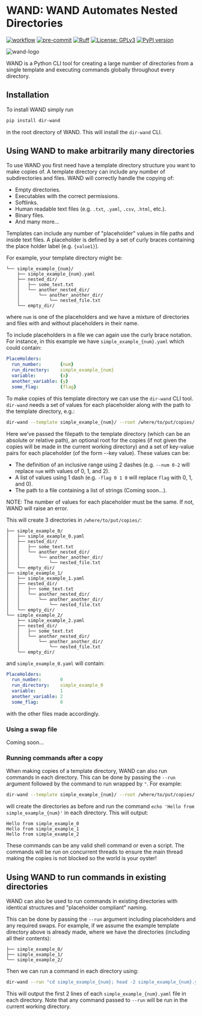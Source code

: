 # WAND: WAND Automates Nested Directories

[![workflow](https://github.com/WillJRoper/dir-wand/actions/workflows/python-app.yml/badge.svg)](https://github.com/WillJRoper/dir-wand/actions)
[![pre-commit](https://img.shields.io/badge/pre--commit-enabled-brightgreen?logo=pre-commit&logoColor=white)](https://github.com/pre-commit/pre-commit)
[![Ruff](https://img.shields.io/endpoint?url=https://raw.githubusercontent.com/astral-sh/ruff/main/assets/badge/v2.json)](https://github.com/astral-sh/ruff)
[![License: GPLv3](https://img.shields.io/badge/License-GPLv3-blue.svg)](https://www.gnu.org/licenses/gpl-3.0)
[![PyPI version](https://badge.fury.io/py/dir-wand.svg)](https://badge.fury.io/py/dir-wand)

![wand-logo](https://github.com/WillJRoper/dir-wand/assets/40025495/8ad6d775-c7e8-45df-88bd-21511d6ce6f1)

WAND is a Python CLI tool for creating a large number of directories from a single template and executing commands globally throughout every directory.

## Installation

To install WAND simply run

``` sh
pip install dir-wand
```

in the root directory of WAND. This will install the `dir-wand` CLI. 

## Using WAND to make arbitrarily many directories

To use WAND you first need have a template directory structure you want to make copies of. A template directory can include any number of subdirectories and files. WAND will correctly handle the copying of:

- Empty directories.
- Executables with the correct permissions.
- Softlinks.
- Human readable text files (e.g. `.txt`, `.yaml`, `.csv`, `.html`, etc.).
- Binary files.
- And many more...

Templates can include any number of "placeholder" values in file paths and inside text files. A placeholder is defined by a set of curly braces containing the place holder label (e.g. `{value1}`).

For example, your template directory might be:

```
└── simple_example_{num}/
    ├── simple_example_{num}.yaml
    ├── nested_dir/
    │   ├── some_text.txt
    │   └── another_nested_dir/
    │       └── another_another_dir/
    │           └── nested_file.txt
    └── empty_dir/
```

where `num` is one of the placeholders and we have a mixture of directories and files with and without placeholders in their name. 

To include placeholders in a file we can again use the curly brace notation. For instance, in this example we have `simple_example_{num}.yaml` which could contain:

``` yaml
PlaceHolders:
  run_number:       {num}
  run_directory:    simple_example_{num}
  variable:         {x}
  another_variable: {y}
  some_flag:        {flag}
```

To make copies of this template directory we can use the `dir-wand` CLI tool. `dir-wand` needs a set of values for each placeholder along with the path to the template directory, e.g.:

``` sh
dir-wand --template simple_example_{num}/ --root /where/to/put/copies/ --num 0-2 --x 1-3 --y 2-4 -flag 0 1 0
```

Here we've passed the filepath to the template directory (which can be an absolute or relative path), an optional root for the copies (if not given the copies will be made in the current working directory) and a set of key-value pairs for each placeholder (of the form --key value). These values can be:

- The definition of an inclusive range using 2 dashes (e.g. `--num 0-2` will replace `num` with values of 0, 1, and 2).
- A list of values using 1 dash (e.g. `-flag 0 1 0` will replace `flag` with 0, 1, and 0).
- The path to a file containing a list of strings (Coming soon...).

NOTE: The number of values for each placeholder must be the same. If not, WAND will raise an error.

This will create 3 directories in `/where/to/put/copies/`:

```
├── simple_example_0/
│   ├── simple_example_0.yaml
│   ├── nested_dir/
│   │   ├── some_text.txt
│   │   └── another_nested_dir/
│   │       └── another_another_dir/
│   │           └── nested_file.txt
│   └── empty_dir/
├── simple_example_1/
│   ├── simple_example_1.yaml
│   ├── nested_dir/
│   │   ├── some_text.txt
│   │   └── another_nested_dir/
│   │       └── another_another_dir/
│   │           └── nested_file.txt
│   └── empty_dir/
└── simple_example_2/
    ├── simple_example_2.yaml
    ├── nested_dir/
    │   ├── some_text.txt
    │   └── another_nested_dir/
    │       └── another_another_dir/
    │           └── nested_file.txt
    └── empty_dir/
```

and `simple_example_0.yaml` will contain:

``` yaml
PlaceHolders:
  run_number:       0
  run_directory:    simple_example_0
  variable:         1
  another_variable: 2
  some_flag:        0
```

with the other files made accordingly.

### Using a swap file

Coming soon...

### Running commands after a copy

When making copies of a template directory, WAND can also run commands in each directory. This can be done by passing the `--run` argument followed by the command to run wrapped by `"`. For example:

``` sh
dir-wand --template simple_example_{num}/ --root /where/to/put/copies/ --num 0-2 --x 1-3 --y 2-4 -flag 0 1 0 --run "echo 'Hello from simple_example_{num}'"
```

will create the directories as before and run the command `echo 'Hello from simple_example_{num}'` in each directory. This will output:

```
Hello from simple_example_0
Hello from simple_example_1
Hello from simple_example_2
```

These commands can be any valid shell command or even a script. The commands will be run on concurrent threads to ensure the main thread making the copies is not blocked so the world is your oyster!

## Using WAND to run commands in existing directories

WAND can also be used to run commands in existing directories with identical structures and "placeholder compliant" naming. 

This can be done by passing the `--run` argument including placeholders and any required swaps. For example, if we assume the example template directory above is already made, where we have the directories (including all their contents):

```
├── simple_example_0/
├── simple_example_1/
└── simple_example_2/
```

Then we can run a command in each directory using:

``` sh
dir-wand --run "cd simple_example_{num}; head -2 simple_example_{num}.yaml" --num 0-2
```

This will output the first 2 lines of each `simple_example_{num}.yaml` file in each directory. Note that any command passed to `--run` will be run in the current working directory. 
